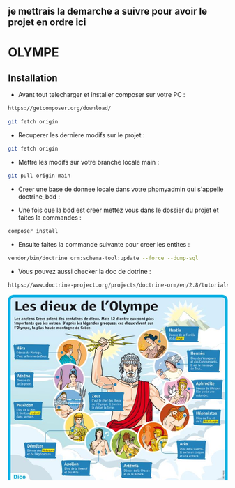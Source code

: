 ## je mettrais la demarche a suivre pour avoir le projet en ordre ici
# OLYMPE
## Installation
* Avant tout telecharger et installer composer sur votre PC :

```bash
https://getcomposer.org/download/

```

```bash
git fetch origin 
```

* Recuperer les derniere modifs sur le projet :

```bash
git fetch origin 
```
* Mettre les modifs sur votre branche locale main :

```bash
git pull origin main 
```

* Creer une base de donnee locale dans votre phpmyadmin qui s'appelle doctrine_bdd :

* Une fois que la bdd est creer mettez vous dans le dossier du projet et faites la commandes  :

```bash
composer install 
```

* Ensuite faites la commande suivante pour creer les entites  :

```bash
vendor/bin/doctrine orm:schema-tool:update --force --dump-sql
```
* Vous pouvez aussi checker la doc de dotrine  :

```bash
https://www.doctrine-project.org/projects/doctrine-orm/en/2.8/tutorials/getting-started.html
```

<img src="public/images/dieux.jpg" />